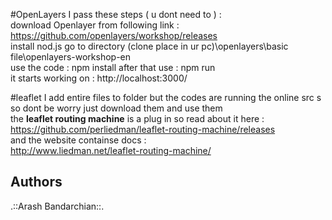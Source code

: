 #OpenLayers
I pass these steps ( u dont need to ) : <br>
download Openlayer from following link : https://github.com/openlayers/workshop/releases <br>
install nod.js go to directory (clone place in ur pc)\openlayers\basic file\openlayers-workshop-en <br>
use the code : npm install   after that use : npm run <br>
it starts working on : http://localhost:3000/ <br>

#leaflet
I add entire files to folder but the codes are running the online src s so dont be worry just download them and use them <br>
the <strong>leaflet routing machine</strong> is a plug in so read about it here : <br>
https://github.com/perliedman/leaflet-routing-machine/releases <br>
and the website containse docs : <br>
http://www.liedman.net/leaflet-routing-machine/ <br>


## Authors
.::Arash Bandarchian::.

